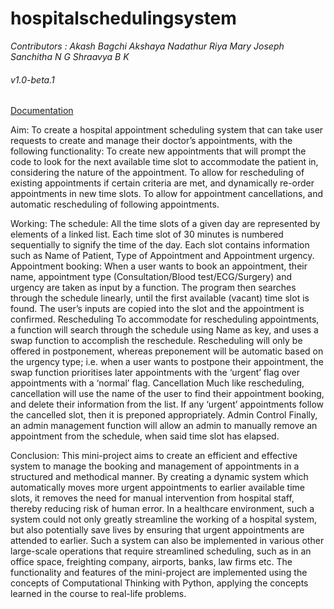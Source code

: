 # hospitalschedulingsystem

_Contributors : Akash Bagchi   Akshaya Nadathur    Riya Mary Joseph    Sanchitha N G   Shraavya B K_
###### v1.0-beta.1
[Documentation](https://python-mini-project.github.io/Hospital-Schedule-Management-System/)


Aim:
To create a hospital appointment scheduling system that can take user requests to create and manage their doctor’s appointments, with the following functionality:
To create new appointments that will prompt the code to look for the next available time slot to accommodate the patient in, considering the nature of the appointment.
To allow for rescheduling of existing appointments if certain criteria are met, and dynamically re-order appointments in new time slots.
To allow for appointment cancellations, and automatic rescheduling of following appointments.


Working:
The schedule:
All the time slots of a given day are represented by elements of a linked list. Each time slot of 30 minutes is numbered sequentially to signify the time of the day. Each slot contains information such as Name of Patient, Type of Appointment and Appointment urgency.
Appointment booking:
When a user wants to book an appointment, their name, appointment type (Consultation/Blood test/ECG/Surgery) and urgency are taken as input by a function. The program then searches through the schedule linearly, until the first available (vacant) time slot is found. The user’s inputs are copied into the slot and the appointment is confirmed.
Rescheduling
To accommodate for rescheduling appointments, a function will search through the schedule using Name as key, and uses a swap function to accomplish the reschedule. 
Rescheduling will only be offered in postponement, whereas preponement will be automatic based on the urgency type; i.e. when a user wants to postpone their appointment, the swap function prioritises later appointments with the ‘urgent’ flag over appointments with a ‘normal’ flag.
Cancellation
Much like rescheduling, cancellation will use the name of the user to find their appointment booking, and delete their information from the list. If any ‘urgent’ appointments follow the cancelled slot, then it is preponed appropriately.
Admin Control
Finally, an admin management function will allow an admin to manually remove an appointment from the schedule, when said time slot has elapsed.

Conclusion:
This mini-project aims to create an efficient and effective system to manage the booking and management of appointments in a structured and methodical manner. By creating a dynamic system which automatically moves more urgent appointments to earlier available time slots, it removes the need for manual intervention from hospital staff, thereby reducing risk of human error. In a healthcare environment, such a system could not only greatly streamline the working of a hospital system, but also potentially save lives by ensuring that urgent appointments are attended to earlier.
Such a system can also be implemented in various other large-scale operations that require streamlined scheduling, such as in an office space, freighting company, airports, banks, law firms etc. 
The functionality and features of the mini-project are implemented using the concepts of Computational Thinking with Python, applying the concepts learned in the course to real-life problems.

